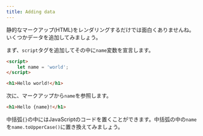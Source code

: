 ```yaml
---
title: Adding data
---
```


静的なマークアップ(HTML)をレンダリングするだけでは面白くありませんね。いくつかデータを追加してみましょう。

まず、`script`タグを追加してその中に`name`変数を宣言します。

```html
<script>
	let name = 'world';
</script>

<h1>Hello world!</h1>
```

次に、マークアップから`name`を参照します。

```html
<h1>Hello {name}!</h1>
```

中括弧`{}`の中にはJavaScriptのコードを置くことができます。中括弧の中の`name`を`name.toUpperCase()`に置き換えてみましょう。